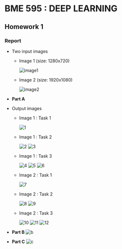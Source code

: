 # BME 595 : DEEP LEARNING
## Homework 1

### Report 

* Two input images

  * Image 1 (size: 1280x720)
  
    ![image1](https://user-images.githubusercontent.com/31314634/29886066-db67db98-8d86-11e7-8f87-54fab83f83e6.jpg)
  
  * Image 2 (size: 1920x1080)
  
    ![image2](https://user-images.githubusercontent.com/31314634/29886069-db826e90-8d86-11e7-87bd-0db5a04ddb21.jpg)


* **Part A**

* Output images
 
  * Image 1 : Task 1 

    ![1](https://user-images.githubusercontent.com/31314634/29886064-db677a0e-8d86-11e7-91c0-334e19e25763.jpg)
    
    
  * Image 1 : Task 2

    ![2](https://user-images.githubusercontent.com/31314634/29886063-db6713f2-8d86-11e7-8397-404930ea9c9a.jpg)
    ![3](https://user-images.githubusercontent.com/31314634/29886067-db695112-8d86-11e7-8013-4ed48e741eab.jpg)
    
  * Image 1 : Task 3
  
    ![4](https://user-images.githubusercontent.com/31314634/29886068-db7ba09c-8d86-11e7-9f02-39898ad7ee47.jpg)
    ![5](https://user-images.githubusercontent.com/31314634/29886065-db67d0f8-8d86-11e7-8ed1-8bc94766b965.jpg)
    ![6](https://user-images.githubusercontent.com/31314634/29886070-db833fbe-8d86-11e7-818e-3180ff5b42fc.jpg)

  * Image 2 : Task 1 

    ![7](https://user-images.githubusercontent.com/31314634/29886072-db83b0ca-8d86-11e7-8c7b-c8d29d42d6db.jpg)
    
    
  * Image 2 : Task 2

    ![8](https://user-images.githubusercontent.com/31314634/29886071-db838262-8d86-11e7-85e9-44d4f76f603e.jpg)
    ![9](https://user-images.githubusercontent.com/31314634/29886073-db9759c2-8d86-11e7-84c2-542596c4d617.jpg)
    
  * Image 2 : Task 3
  
    ![10](https://user-images.githubusercontent.com/31314634/29886074-db98d27a-8d86-11e7-9c9d-2efb025a7cc3.jpg)
    ![11](https://user-images.githubusercontent.com/31314634/29886075-dba0511c-8d86-11e7-85b0-e3e460e8495c.jpg)
    ![12](https://user-images.githubusercontent.com/31314634/29886076-dba108a0-8d86-11e7-9257-83bef8d4fe09.jpg)
    
    
    
* **Part B**
    ![b](https://user-images.githubusercontent.com/31314634/29890534-f233620c-8d95-11e7-8040-65c4698708b0.jpg)
  
  
* **Part C**
    ![c](https://user-images.githubusercontent.com/31314634/29904258-eafedb02-8dd5-11e7-81df-4d9c262c4ce1.jpg)
